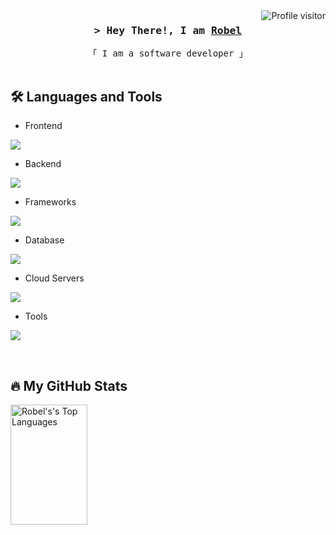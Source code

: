 
<a href="https://komarev.com/ghpvc/?username=natnael772">
  <img align="right" src="https://komarev.com/ghpvc/?username=natnael772&label=Visitors&color=0e75b6&style=flat" alt="Profile visitor" />
</a>



<!-- Intro  -->
<h3 align="center">
        <samp>&gt; Hey There!, I am
                <b><a target="_blank" href="https://robel.vercel.app/">Robel</a></b>
        </samp>
</h3>


<p align="center"> 
  <samp>
    「 I am a software developer 」
    <br>
    <br>
  </samp>
</p>

<!-- About Section -->
<!--
 # About me
 
<p>
 <img align="right" width="350" src="/assets/programmer.gif" alt="Coding gif" />
  
 ✌️ &emsp; Enjoy to do programming and sharing knowledge <br/><br/>
 ❤️ &emsp; Love to writing code and learning new features<br/><br/>
 📧 &emsp; Reach me anytime: robeleffa@gmail.com<br/><br/>
</p>
<br/>
<br/>
<br/>
-->



## 🛠️ Languages and Tools


- Frontend

<p align="left">
  <a href="https://skillicons.dev">
    <img src="https://skillicons.dev/icons?i=html,css,js,react,nextjs,tailwind" />
  </a>
</p>


- Backend
<p align="left">
  <a href="https://skillicons.dev">
    <img src="https://skillicons.dev/icons?i=nodejs,express" />
  </a>
</p>

- Frameworks
<p align="left">
  <a href="https://skillicons.dev">
    <img src="https://skillicons.dev/icons?i=flutter,react native" />
  </a>
</p>

- Database

<p align="left">
  <a href="https://skillicons.dev">
    <img src="https://skillicons.dev/icons?i=mongodb,mysql" />
  </a>
</p>

- Cloud Servers
 <p align="left">
  <a href="https://skillicons.dev">
    <img src="https://skillicons.dev/icons?i=firebase,supabase" />
  </a>
</p>



- Tools

<p align="left">
  <a href="https://skillicons.dev">
    <img src="https://skillicons.dev/icons?i=git,github,docker,figma,vscode,postman" />
  </a>
</p>

<br/>



## 🔥 My GitHub Stats

<a> 
  <a href="https://github.com/Rexpass"><img alt="Robel's's Top Languages" src="https://denvercoder1-github-readme-stats.vercel.app/api/top-langs/?username=Rexpass&langs_count=8&layout=compact&theme=react&border_color=7F3FBF&bg_color=0D1117&title_color=F85D7F&icon_color=F8D866" height="192px" width="49.5%"/></a>
  <br/>
</a>



